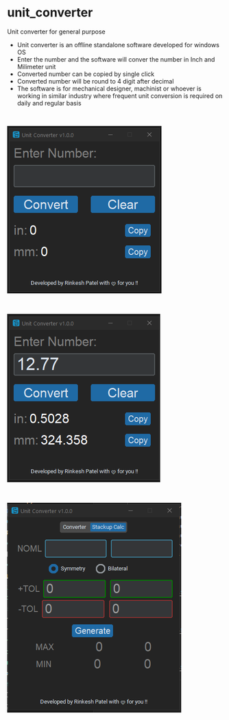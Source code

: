# unit_converter
Unit converter for general purpose
 - Unit converter is an offline standalone software developed for windows OS
 - Enter the number and the software will conver the number in Inch and Milimeter unit
 - Converted number can be copied by single click
 - Converted number will be round to 4 digit after decimal
 - The software is for mechanical designer, machinist or whoever is working in similar industry where frequent unit conversion is required on daily and regular basis

<br>

![alt text](misc/image_01.png) 

<br> 

![alt text](misc/image_02.png)

<br>

![alt text](misc/image_03.png)

